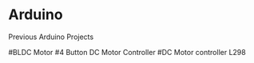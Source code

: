 # Arduino
Previous Arduino Projects<br/>

#BLDC Motor
#4 Button DC Motor Controller
#DC Motor controller L298
